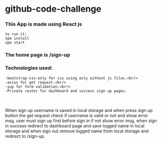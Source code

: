 # github-code-challenge

### This App is made using React js<br/>
	to run it:
	npm install
	npm start

### The home page is /sign-up
### Technologies used:<br/>
	-bootstrap-css-only for css using only without js files.<br/>
	-axios for get request.<br/>
	-yup for form validation.<br/>
	-Private router for dashboard and success sign up pages.
<br/><br/>
When sign up username is saved in local storage and when press sign up button the get request check if username is valid or not and show error msg,
user must sign up first before sign in if not show error msg, when sign in success redirect to dashboard page and save logged name in local storage and when sign out
remove logged name from local storage and redirect to /sign-up.
